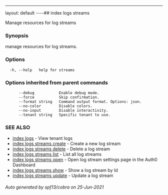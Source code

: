 ---
layout: default
----## index logs streams

Manage resources for log streams

### Synopsis

manage resources for log streams.

### Options

```
  -h, --help   help for streams
```

### Options inherited from parent commands

```
      --debug           Enable debug mode.
      --force           Skip confirmation.
      --format string   Command output format. Options: json.
      --no-color        Disable colors.
      --no-input        Disable interactivity.
      --tenant string   Specific tenant to use.
```

### SEE ALSO

* [index logs](index_logs.md)	 - View tenant logs
* [index logs streams create](index_logs_streams_create.md)	 - Create a new log stream
* [index logs streams delete](index_logs_streams_delete.md)	 - Delete a log stream
* [index logs streams list](index_logs_streams_list.md)	 - List all log streams
* [index logs streams open](index_logs_streams_open.md)	 - Open log stream settings page in the Auth0 Dashboard
* [index logs streams show](index_logs_streams_show.md)	 - Show a log stream by Id
* [index logs streams update](index_logs_streams_update.md)	 - Update a log stream

###### Auto generated by spf13/cobra on 25-Jun-2021
